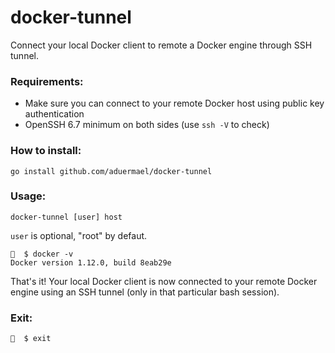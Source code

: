 # docker-tunnel

Connect your local Docker client to remote a Docker engine through SSH tunnel.

### Requirements:

- Make sure you can connect to your remote Docker host using public key authentication
- OpenSSH 6.7 minimum on both sides (use `ssh -V` to check)


### How to install:

```shell
go install github.com/aduermael/docker-tunnel
```

### Usage:

```shell
docker-tunnel [user] host
```

`user` is optional, "root" by defaut.


```shell
🐳  $ docker -v
Docker version 1.12.0, build 8eab29e
```

That's it! Your local Docker client is now connected to your remote Docker engine using an SSH tunnel (only in that particular bash session).

### Exit:

```shell
🐳  $ exit
```

